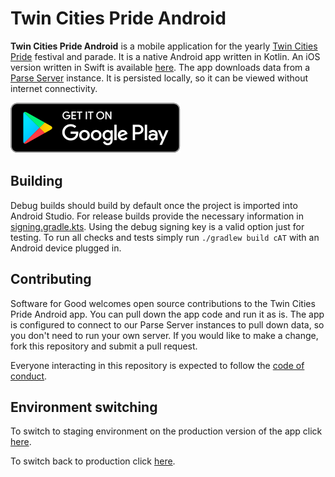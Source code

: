 # Twin Cities Pride Android

**Twin Cities Pride Android** is a mobile application for the yearly [Twin Cities Pride](https://www.tcpride.org/) festival and parade. It is a native Android app written in Kotlin. An iOS version written in Swift is available
[here](https://github.com/softwareforgood/pride-ios). The app downloads data from a [Parse Server](https://github.com/softwareforgood/pride-festival-parse) instance. It is persisted locally, so it can be viewed without internet connectivity.

[![Get it on Google Play](media/google-play-badge.svg)](https://play.google.com/store/apps/details?id=com.softwareforgood.pridefestival.release&pcampaignid=MKT-Other-global-all-co-prtnr-py-PartBadge-Mar2515-1)

## Building

Debug builds should build by default once the project is imported into Android Studio. For release builds provide the necessary information in [signing.gradle.kts](gradle/signing.gradle.kts). Using the debug signing key is a valid option just for testing. To run all checks and tests simply run `./gradlew build cAT` with an Android device plugged in.

## Contributing

Software for Good welcomes open source contributions to the Twin Cities Pride Android app. You can pull down the app code and run it as is. The app is configured to connect to our Parse Server instances to pull down data, so you don't need to run your own server. If you would like to make a change, fork this repository and submit a pull request.

Everyone interacting in this repository is expected to follow the [code of conduct](code-of-conduct.md).

## Environment switching

To switch to staging environment on the production version of the app click [here](https://applinktest.appspot.com/app-link.html?url=pride%3A%2F%2Fenv%2Fstage&packageId=com.softwareforgood.pridefestival).

To switch back to production click [here](https://applinktest.appspot.com/app-link.html?url=pride%3A%2F%2Fenv%2Fprod&packageId=com.softwareforgood.pridefestival).
